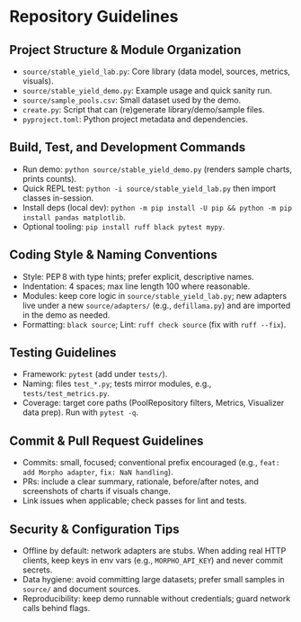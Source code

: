 # Repository Guidelines

## Project Structure & Module Organization
- `source/stable_yield_lab.py`: Core library (data model, sources, metrics, visuals).
- `source/stable_yield_demo.py`: Example usage and quick sanity run.
- `source/sample_pools.csv`: Small dataset used by the demo.
- `create.py`: Script that can (re)generate library/demo/sample files.
- `pyproject.toml`: Python project metadata and dependencies.

## Build, Test, and Development Commands
- Run demo: `python source/stable_yield_demo.py` (renders sample charts, prints counts).
- Quick REPL test: `python -i source/stable_yield_lab.py` then import classes in-session.
- Install deps (local dev): `python -m pip install -U pip && python -m pip install pandas matplotlib`.
- Optional tooling: `pip install ruff black pytest mypy`.

## Coding Style & Naming Conventions
- Style: PEP 8 with type hints; prefer explicit, descriptive names.
- Indentation: 4 spaces; max line length 100 where reasonable.
- Modules: keep core logic in `source/stable_yield_lab.py`; new adapters live under a new `source/adapters/` (e.g., `defillama.py`) and are imported in the demo as needed.
- Formatting: `black source`; Lint: `ruff check source` (fix with `ruff --fix`).

## Testing Guidelines
- Framework: `pytest` (add under `tests/`).
- Naming: files `test_*.py`; tests mirror modules, e.g., `tests/test_metrics.py`.
- Coverage: target core paths (PoolRepository filters, Metrics, Visualizer data prep). Run with `pytest -q`.

## Commit & Pull Request Guidelines
- Commits: small, focused; conventional prefix encouraged (e.g., `feat: add Morpho adapter`, `fix: NaN handling`).
- PRs: include a clear summary, rationale, before/after notes, and screenshots of charts if visuals change.
- Link issues when applicable; check passes for lint and tests.

## Security & Configuration Tips
- Offline by default: network adapters are stubs. When adding real HTTP clients, keep keys in env vars (e.g., `MORPHO_API_KEY`) and never commit secrets.
- Data hygiene: avoid committing large datasets; prefer small samples in `source/` and document sources.
- Reproducibility: keep demo runnable without credentials; guard network calls behind flags.
